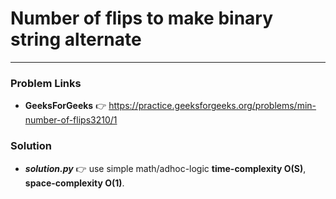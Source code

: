 # Number of flips to make binary string alternate

---

### Problem Links
- **__GeeksForGeeks__** :point_right: https://practice.geeksforgeeks.org/problems/min-number-of-flips3210/1

### Solution
- **_solution.py_** :point_right: use simple math/adhoc-logic **time-complexity O(S)**, **space-complexity O(1)**.
